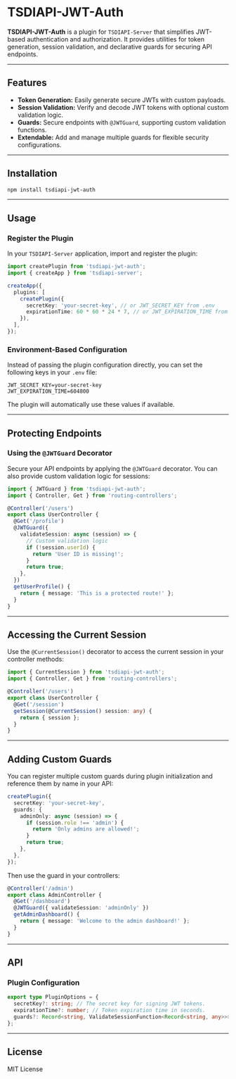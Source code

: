 # TSDIAPI-JWT-Auth

**TSDIAPI-JWT-Auth** is a plugin for `TSDIAPI-Server` that simplifies JWT-based authentication and authorization. It provides utilities for token generation, session validation, and declarative guards for securing API endpoints.

---

## Features

- **Token Generation:** Easily generate secure JWTs with custom payloads.
- **Session Validation:** Verify and decode JWT tokens with optional custom validation logic.
- **Guards:** Secure endpoints with `@JWTGuard`, supporting custom validation functions.
- **Extendable:** Add and manage multiple guards for flexible security configurations.

---

## Installation

```bash
npm install tsdiapi-jwt-auth
```

---

## Usage

### Register the Plugin

In your `TSDIAPI-Server` application, import and register the plugin:

```typescript
import createPlugin from 'tsdiapi-jwt-auth';
import { createApp } from 'tsdiapi-server';

createApp({
  plugins: [
    createPlugin({
      secretKey: 'your-secret-key', // or JWT_SECRET_KEY from .env
      expirationTime: 60 * 60 * 24 * 7, // or JWT_EXPIRATION_TIME from .env
    }),
  ],
});
```

### Environment-Based Configuration

Instead of passing the plugin configuration directly, you can set the following keys in your `.env` file:

```env
JWT_SECRET_KEY=your-secret-key
JWT_EXPIRATION_TIME=604800
```

The plugin will automatically use these values if available.

---

## Protecting Endpoints

### Using the `@JWTGuard` Decorator

Secure your API endpoints by applying the `@JWTGuard` decorator. You can also provide custom validation logic for sessions:

```typescript
import { JWTGuard } from 'tsdiapi-jwt-auth';
import { Controller, Get } from 'routing-controllers';

@Controller('/users')
export class UserController {
  @Get('/profile')
  @JWTGuard({
    validateSession: async (session) => {
      // Custom validation logic
      if (!session.userId) {
        return 'User ID is missing!';
      }
      return true;
    },
  })
  getUserProfile() {
    return { message: 'This is a protected route!' };
  }
}
```

---

## Accessing the Current Session

Use the `@CurrentSession()` decorator to access the current session in your controller methods:

```typescript
import { CurrentSession } from 'tsdiapi-jwt-auth';
import { Controller, Get } from 'routing-controllers';

@Controller('/users')
export class UserController {
  @Get('/session')
  getSession(@CurrentSession() session: any) {
    return { session };
  }
}
```

---

## Adding Custom Guards

You can register multiple custom guards during plugin initialization and reference them by name in your API:

```typescript
createPlugin({
  secretKey: 'your-secret-key',
  guards: {
    adminOnly: async (session) => {
      if (session.role !== 'admin') {
        return 'Only admins are allowed!';
      }
      return true;
    },
  },
});
```

Then use the guard in your controllers:

```typescript
@Controller('/admin')
export class AdminController {
  @Get('/dashboard')
  @JWTGuard({ validateSession: 'adminOnly' })
  getAdminDashboard() {
    return { message: 'Welcome to the admin dashboard!' };
  }
}
```

---

## API

### Plugin Configuration

```typescript
export type PluginOptions = {
  secretKey?: string; // The secret key for signing JWT tokens.
  expirationTime?: number; // Token expiration time in seconds.
  guards?: Record<string, ValidateSessionFunction<Record<string, any>>>; // Custom guards for validating sessions.
};
```

---

## License

MIT License

